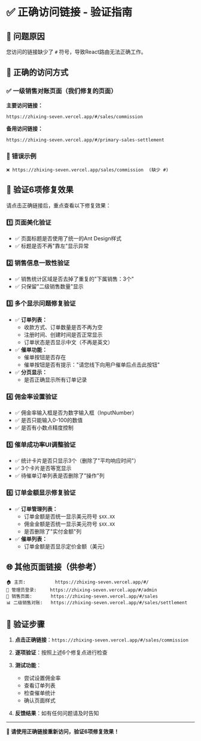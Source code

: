 # ✅ 正确访问链接 - 验证指南

## 🎯 **问题原因**
您访问的链接缺少了 `#` 符号，导致React路由无法正确工作。

## 🔗 **正确的访问方式**

### ✅ **一级销售对账页面**（我们修复的页面）

**主要访问链接：**
```
https://zhixing-seven.vercel.app/#/sales/commission
```

**备用访问链接：**
```
https://zhixing-seven.vercel.app/#/primary-sales-settlement
```

### 🚨 **错误示例**
```
❌ https://zhixing-seven.vercel.app/sales/commission  (缺少 #)
```

## 🎯 **验证6项修复效果**

请点击正确链接后，重点查看以下修复效果：

### 1️⃣ **页面美化验证**
- ✅ 页面标题是否使用了统一的Ant Design样式
- ✅ 标题是否不再"靠左"显示异常

### 2️⃣ **销售信息一致性验证**  
- ✅ 销售统计区域是否去掉了重复的"下属销售：3个"
- ✅ 只保留"二级销售数量"显示

### 3️⃣ **多个显示问题修复验证**
- ✅ **订单列表：**
  - 收款方式、订单数量是否不再为空
  - 注册时间、创建时间是否正常显示
  - 订单状态是否显示中文（不再是英文）
- ✅ **催单功能：**
  - 催单按钮是否存在
  - 催单按钮是否有提示："请您线下向用户催单后点击此按钮"
- ✅ **分页显示：**
  - 是否正确显示所有订单记录

### 4️⃣ **佣金率设置验证**
- ✅ 佣金率输入框是否为数字输入框（InputNumber）
- ✅ 是否只能输入0-100的数值
- ✅ 是否有小数点精度控制

### 5️⃣ **催单成功率UI调整验证**
- ✅ 统计卡片是否只显示3个（删除了"平均响应时间"）
- ✅ 3个卡片是否等宽显示
- ✅ 待催单订单列表是否删除了"操作"列

### 6️⃣ **订单金额显示修复验证**
- ✅ **订单管理列表：**
  - 订单金额是否统一显示美元符号 `$XX.XX`
  - 佣金金额是否统一显示美元符号 `$XX.XX`
  - 是否删除了"实付金额"列
- ✅ **催单列表：**
  - 订单金额是否显示定价金额（美元）

## 🌐 **其他页面链接**（供参考）

```
🏠 主页:           https://zhixing-seven.vercel.app/#/
👤 管理员登录:     https://zhixing-seven.vercel.app/#/admin
💼 销售页面:       https://zhixing-seven.vercel.app/#/sales
📊 二级销售对账:   https://zhixing-seven.vercel.app/#/sales/settlement
```

## 📱 **验证步骤**

1. **点击正确链接**：`https://zhixing-seven.vercel.app/#/sales/commission`

2. **逐项验证**：按照上述6个修复点进行检查

3. **测试功能**：
   - 尝试设置佣金率
   - 查看订单列表
   - 检查催单统计
   - 确认页面样式

4. **反馈结果**：如有任何问题请及时告知

---

**🎯 请使用正确链接重新访问，验证6项修复效果！**